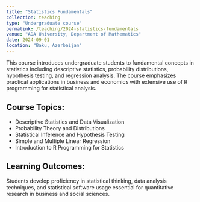 ```yaml
---
title: "Statistics Fundamentals"
collection: teaching
type: "Undergraduate course"
permalink: /teaching/2024-statistics-fundamentals
venue: "ADA University, Department of Mathematics"
date: 2024-09-01
location: "Baku, Azerbaijan"
---
```


This course introduces undergraduate students to fundamental concepts in statistics including descriptive statistics, probability distributions, hypothesis testing, and regression analysis. The course emphasizes practical applications in business and economics with extensive use of R programming for statistical analysis.

## Course Topics:
* Descriptive Statistics and Data Visualization
* Probability Theory and Distributions  
* Statistical Inference and Hypothesis Testing
* Simple and Multiple Linear Regression
* Introduction to R Programming for Statistics

## Learning Outcomes:
Students develop proficiency in statistical thinking, data analysis techniques, and statistical software usage essential for quantitative research in business and social sciences.
